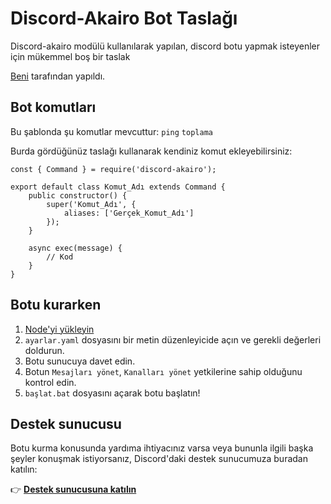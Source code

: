 # Discord-Akairo Bot Taslağı
Discord-akairo modülü kullanılarak yapılan, discord botu yapmak isteyenler için mükemmel boş bir taslak

[Beni](https://github.com/BLACKPARADOXz) tarafından yapıldı.

## Bot komutları
Bu şablonda şu komutlar mevcuttur: ``ping`` ``toplama``

Burda gördüğünüz taslağı kullanarak kendiniz komut ekleyebilirsiniz:

```
const { Command } = require('discord-akairo');

export default class Komut_Adı extends Command {
    public constructor() {
        super('Komut_Adı', {
            aliases: ['Gerçek_Komut_Adı']
        });
    }

    async exec(message) {
        // Kod
    }
}
```

## Botu kurarken
1. [Node'yi yükleyin](https://nodejs.org/en/download/)
2. ``ayarlar.yaml`` dosyasını bir metin düzenleyicide açın ve gerekli değerleri doldurun.
3. Botu sunucuya davet edin.
4. Botun ``Mesajları yönet``, ``Kanalları yönet`` yetkilerine sahip olduğunu kontrol edin. 
5. ``başlat.bat`` dosyasını açarak botu başlatın!

## Destek sunucusu
Botu kurma konusunda yardıma ihtiyacınız varsa veya bununla ilgili başka şeyler konuşmak istiyorsanız, Discord'daki destek sunucumuza buradan katılın:

👉 **[Destek sunucusuna katılın](https://discord.gg/y5vTS4UyRP)**
